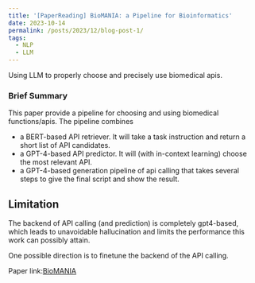 ```yaml
---
title: '[PaperReading] BioMANIA: a Pipeline for Bioinformatics'
date: 2023-10-14
permalink: /posts/2023/12/blog-post-1/
tags:
  - NLP
  - LLM
---
```

Using LLM to properly choose and precisely use biomedical apis.
### Brief Summary
This paper provide a pipeline for choosing and using biomedical functions/apis. The pipeline combines 
* a BERT-based API retriever. It will take a task instruction and return a short list of API candidates.
* a GPT-4-based API predictor. It will (with in-context learning) choose the most relevant API.
* a GPT-4-based generation pipeline of api calling that takes several steps to give the final script and show the result.

## Limitation
The backend of API calling (and prediction) is completely gpt4-based, which leads to unavoidable hallucination and limits the performance this work can possibly attain.

One possible direction is to finetune the backend of the API calling.

Paper link:[BioMANIA](https://www.biorxiv.org/content/10.1101/2023.10.29.564479v1.full#ref-35)